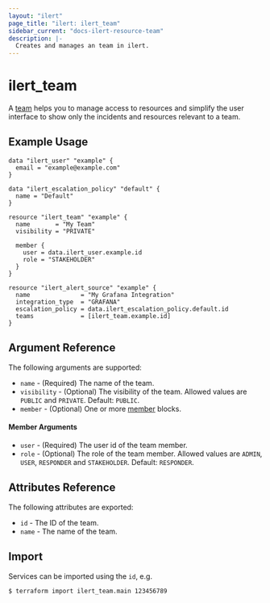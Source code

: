 ```yaml
---
layout: "ilert"
page_title: "ilert: ilert_team"
sidebar_current: "docs-ilert-resource-team"
description: |-
  Creates and manages an team in ilert.
---
```


# ilert_team

A [team](https://api.ilert.com/api-docs/#tag/Teams) helps you to manage access to resources and simplify the user interface to show only the incidents and resources relevant to a team.

## Example Usage

```hcl
data "ilert_user" "example" {
  email = "example@example.com"
}

data "ilert_escalation_policy" "default" {
  name = "Default"
}

resource "ilert_team" "example" {
  name       = "My Team"
  visibility = "PRIVATE"

  member {
    user = data.ilert_user.example.id
    role = "STAKEHOLDER"
  }
}

resource "ilert_alert_source" "example" {
  name              = "My Grafana Integration"
  integration_type  = "GRAFANA"
  escalation_policy = data.ilert_escalation_policy.default.id
  teams             = [ilert_team.example.id]
}

```

## Argument Reference

The following arguments are supported:

- `name` - (Required) The name of the team.
- `visibility` - (Optional) The visibility of the team. Allowed values are `PUBLIC` and `PRIVATE`. Default: `PUBLIC`.
- `member` - (Optional) One or more [member](#member-arguments) blocks.

#### Member Arguments

- `user` - (Required) The user id of the team member.
- `role` - (Optional) The role of the team member. Allowed values are `ADMIN`, `USER`, `RESPONDER` and `STAKEHOLDER`. Default: `RESPONDER`.

## Attributes Reference

The following attributes are exported:

- `id` - The ID of the team.
- `name` - The name of the team.

## Import

Services can be imported using the `id`, e.g.

```sh
$ terraform import ilert_team.main 123456789
```
